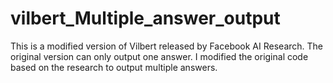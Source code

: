 # vilbert_Multiple_answer_output
This is a modified version of Vilbert released by Facebook AI Research. 
The original version can only output one answer. I modified the original code based on the research to output multiple answers.
